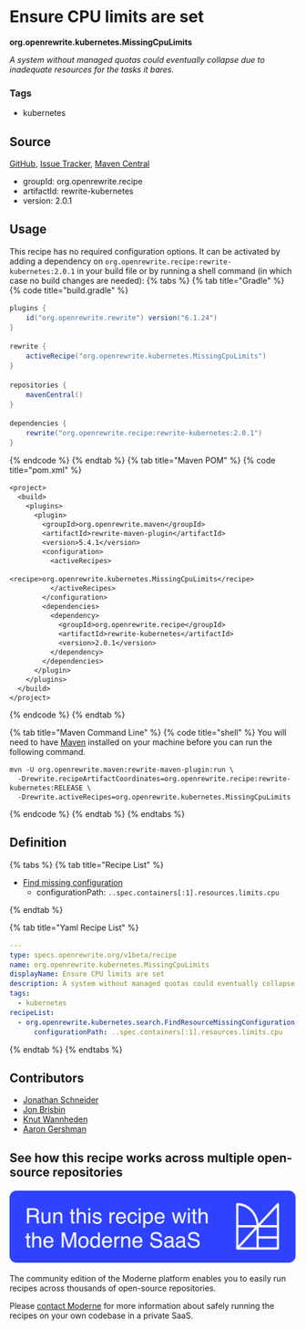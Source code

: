 # Ensure CPU limits are set

**org.openrewrite.kubernetes.MissingCpuLimits**

_A system without managed quotas could eventually collapse due to inadequate resources for the tasks it bares._

### Tags

* kubernetes

## Source

[GitHub](https://github.com/openrewrite/rewrite-kubernetes/blob/main/src/main/resources/META-INF/rewrite/kubernetes.yml), [Issue Tracker](https://github.com/openrewrite/rewrite-kubernetes/issues), [Maven Central](https://central.sonatype.com/artifact/org.openrewrite.recipe/rewrite-kubernetes/2.0.1/jar)

* groupId: org.openrewrite.recipe
* artifactId: rewrite-kubernetes
* version: 2.0.1


## Usage

This recipe has no required configuration options. It can be activated by adding a dependency on `org.openrewrite.recipe:rewrite-kubernetes:2.0.1` in your build file or by running a shell command (in which case no build changes are needed): 
{% tabs %}
{% tab title="Gradle" %}
{% code title="build.gradle" %}
```groovy
plugins {
    id("org.openrewrite.rewrite") version("6.1.24")
}

rewrite {
    activeRecipe("org.openrewrite.kubernetes.MissingCpuLimits")
}

repositories {
    mavenCentral()
}

dependencies {
    rewrite("org.openrewrite.recipe:rewrite-kubernetes:2.0.1")
}
```
{% endcode %}
{% endtab %}
{% tab title="Maven POM" %}
{% code title="pom.xml" %}
```markup
<project>
  <build>
    <plugins>
      <plugin>
        <groupId>org.openrewrite.maven</groupId>
        <artifactId>rewrite-maven-plugin</artifactId>
        <version>5.4.1</version>
        <configuration>
          <activeRecipes>
            <recipe>org.openrewrite.kubernetes.MissingCpuLimits</recipe>
          </activeRecipes>
        </configuration>
        <dependencies>
          <dependency>
            <groupId>org.openrewrite.recipe</groupId>
            <artifactId>rewrite-kubernetes</artifactId>
            <version>2.0.1</version>
          </dependency>
        </dependencies>
      </plugin>
    </plugins>
  </build>
</project>
```
{% endcode %}
{% endtab %}

{% tab title="Maven Command Line" %}
{% code title="shell" %}
You will need to have [Maven](https://maven.apache.org/download.cgi) installed on your machine before you can run the following command.

```shell
mvn -U org.openrewrite.maven:rewrite-maven-plugin:run \
  -Drewrite.recipeArtifactCoordinates=org.openrewrite.recipe:rewrite-kubernetes:RELEASE \
  -Drewrite.activeRecipes=org.openrewrite.kubernetes.MissingCpuLimits
```
{% endcode %}
{% endtab %}
{% endtabs %}

## Definition

{% tabs %}
{% tab title="Recipe List" %}
* [Find missing configuration](../kubernetes/search/findresourcemissingconfiguration.md)
  * configurationPath: `..spec.containers[:1].resources.limits.cpu`

{% endtab %}

{% tab title="Yaml Recipe List" %}
```yaml
---
type: specs.openrewrite.org/v1beta/recipe
name: org.openrewrite.kubernetes.MissingCpuLimits
displayName: Ensure CPU limits are set
description: A system without managed quotas could eventually collapse due to inadequate resources for the tasks it bares.
tags:
  - kubernetes
recipeList:
  - org.openrewrite.kubernetes.search.FindResourceMissingConfiguration:
      configurationPath: ..spec.containers[:1].resources.limits.cpu

```
{% endtab %}
{% endtabs %}

## Contributors
* [Jonathan Schneider](mailto:jkschneider@gmail.com)
* [Jon Brisbin](mailto:jon@moderne.io)
* [Knut Wannheden](mailto:knut.wannheden@gmail.com)
* [Aaron Gershman](mailto:aegershman@gmail.com)


## See how this recipe works across multiple open-source repositories

[![Moderne Link Image](/.gitbook/assets/ModerneRecipeButton.png)](https://app.moderne.io/recipes/org.openrewrite.kubernetes.MissingCpuLimits)

The community edition of the Moderne platform enables you to easily run recipes across thousands of open-source repositories.

Please [contact Moderne](https://moderne.io/product) for more information about safely running the recipes on your own codebase in a private SaaS.
